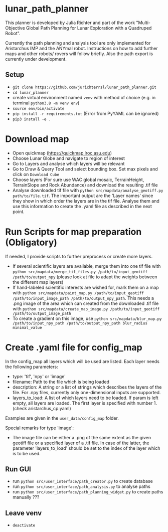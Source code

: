 # lunar_path_planner

This planner is developed by Julia Richter and part of the work "Multi-Objective Global Path Planning for Lunar Exploration with a Quadruped Robot".

Currently the path planning and analysis tool are only implemented for Aristarchus IMP and the ANYmal robot. Instructions on how to add further maps and other robots/ rovers will follow briefly.
Also the path export is currently under development. 

## Setup
* `git clone https://github.com/jurichterrsl/lunar_path_planner.git`
* `cd lunar_planner`
* create virtual environment named `venv` with method of choice (e.g. in terminal `python3.8 -m venv env`)
* `source env/bin/activate`
* `pip install -r requirements.txt` (Error from PyYAML can be ignored)
* `pip3 install -e .`

# Download map

* Open quickmap (https://quickmap.lroc.asu.edu)
* Choose Lunar Globe and navigate to region of interest
* Go to Layers and analyse which layers will be relevant
* Go to Draw & Query Tool and select bounding box. Set max pixels and click on `Download Cube`
* Choose layers (For sure use WAC global mosaic, TerrainHeight, TerrainSlope and Rock Abundance) and download the resulting .tif file
* Analyse downloaded tif file with `python src/mapdata/analyse_geotiff.py path/to/file.tif`. The important output are the 'Layer names' since they show in which order the layers are in the tif file. Analyse them and use this information to create the .yaml file as described in the next point.

# Run Scripts for map preparation (Obligatory)
If needed, I provide scripts to further preprocess or create more layers. 

* If several scientific layers are available, merge them into one tif file with `python src/mapdata/merge_tif_files.py /path/to/input_geotiff /path/to/output_npy` (please look at file to adapt the weights between the different map layers)
* If hand-labeled scientific interests are wished for, mark them on a map with `python src/mapdata/paint_map.py /path/to/input_geotiff /path/to/input_image_path /path/to/output_npy_path`. This needs a .png image of the area which can created from the downloaded .tif file with `python src/mapdata/create_map_image.py /path/to/input_geotiff /path/to/output_image_path`
* To create a gradient on this image, use `python src/mapdata/blur_map.py /path/to/input_npy_path /path/to/output_npy_path blur_radius minimal_value`

# Create .yaml file for config_map

In the config_map all layers which will be used are listed. Each layer needs the following parameters:

* type: 'tif', 'npy' or 'image'
* filename: Path to the file which is being loaded
* description: A string or a list of strings which describes the layers of the file. For .npy files, currently only one-dimensional inputs are supported.
* layers_to_load: A list of which layers need to be loaded. If param is left empty, all layers are loaded. The first layer is specified with number 1. (check aristarchus_cp.yaml)

Examples are given in the `user_data/config_map` folder.

Special remarks for type 'image':

* The image file can be either a .png of the same extent as the given geotiff file or a specified layer of a .tif file. In case of the latter, the parameter 'layers_to_load' should be set to the index of the layer which is to be used.

## Run GUI

* run `python src/user_interface/path_creator.py` to create database
* run `python src/user_interface/path_analysis.py` to analyse paths
* run `python src/user_interface/path_planning_widget.py` to create paths manually ???

## Leave venv
* `deactivate`
